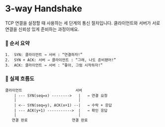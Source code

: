 # 3-way Handshake

TCP 연결을 설정할 때 사용하는 세 단계의 통신 절차입니다. 클라이언트와 서버가 서로 연결을 신뢰성 있게 준비하는 과정이에요.


### 📌 순서 요약
	1.	SYN: 클라이언트 → 서버 : “연결하자!”
	2.	SYN + ACK: 서버 → 클라이언트 : “그래, 나도 준비됐어!”
	3.	ACK: 클라이언트 → 서버 : “좋아, 그럼 시작하자!”


### 🧭 실제 흐름도
```text
클라이언트                        서버
    | --- SYN(seq=x) -------->   |   → 연결 요청
    |                            |
    | <-- SYN(seq=y), ACK(x+1) --|   → 수락 + 응답
    | --- ACK(y+1) ----------->  |   → 확인 응답
    |                            |
   연결 완료                    연결 완료
```
